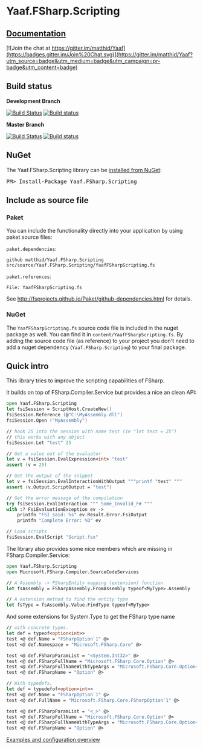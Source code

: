 # Yaaf.FSharp.Scripting

## [Documentation](https://matthid.github.io/Yaaf.FSharp.Scripting/)

[![Join the chat at https://gitter.im/matthid/Yaaf](https://badges.gitter.im/Join%20Chat.svg)](https://gitter.im/matthid/Yaaf?utm_source=badge&utm_medium=badge&utm_campaign=pr-badge&utm_content=badge)

## Build status

**Development Branch**

[![Build Status](https://travis-ci.org/matthid/Yaaf.FSharp.Scripting.svg?branch=develop)](https://travis-ci.org/matthid/Yaaf.FSharp.Scripting)
[![Build status](https://ci.appveyor.com/api/projects/status/od970xa4gvkh4tea/branch/develop?svg=true)](https://ci.appveyor.com/project/matthid/yaaf-fsharp/branch/develop)

**Master Branch**

[![Build Status](https://travis-ci.org/matthid/Yaaf.FSharp.Scripting.svg?branch=master)](https://travis-ci.org/matthid/Yaaf.FSharp.Scripting)
[![Build status](https://ci.appveyor.com/api/projects/status/od970xa4gvkh4tea/branch/master?svg=true)](https://ci.appveyor.com/project/matthid/yaaf-fsharp/branch/master)

## NuGet

<div class="row">
  <div class="span1"></div>
  <div class="span6">
    <div class="well well-small" id="nuget">
      The Yaaf.FSharp.Scripting library can be <a href="https://nuget.org/packages/Yaaf.FSharp.Scripting">installed from NuGet</a>:
      <pre>PM> Install-Package Yaaf.FSharp.Scripting</pre>
    </div>
  </div>
  <div class="span1"></div>
</div>

## Include as source file 

### Paket

You can include the functionality directly into your application by using paket source files:

`paket.dependencies`:

```
github matthid/Yaaf.FSharp.Scripting src/source/Yaaf.FSharp.Scripting/YaafFSharpScripting.fs
```

`paket.references`:

```
File: YaafFSharpScripting.fs 
```

See http://fsprojects.github.io/Paket/github-dependencies.html for details.


### NuGet 

The `YaafFSharpScripting.fs` source code file is included in the nuget package as well.
You can find it in `content/YaafFSharpScripting.fs`.
By adding the source code file (as reference) to your project you don't need
to add a nuget dependency (`Yaaf.FSharp.Scripting`) to your final package. 

## Quick intro

This library tries to improve the scripting capabilities of FSharp.

It builds on top of FSharp.Compiler.Service but provides a nice an clean API:

```fsharp
open Yaaf.FSharp.Scripting
let fsiSession = ScriptHost.CreateNew()
fsiSession.Reference (@"C:\MyAssembly.dll")
fsiSession.Open ("MyAssembly")

// hook 25 into the session with name test (ie "let test = 25")
// this works with any object
fsiSession.Let "test" 25

// Get a value out of the evaluator
let v = fsiSession.EvalExpression<int> "test"
assert (v = 25)

// Get the output of the snippet
let v = fsiSession.EvalInteractionWithOutput """printf "test" """
assert (v.Output.ScriptOutput = "test")

// Get the error message of the compilation
try fsiSession.EvalInteraction """ Some_Invalid_F# """
with :? FsiEvaluationException ev ->
    printfn "FSI said: %s" ev.Result.Error.FsiOutput
    printfn "Complete Error: %O" ev

// Load scripts
fsiSession.EvalScript "Script.fsx"

```

The library also provides some nice members which are missing in FSharp.Compiler.Service:

```fsharp
open Yaaf.FSharp.Scripting
open Microsoft.FSharp.Compiler.SourceCodeServices

// A Assembly -> FSharpEntity mapping (extension) function
let fsAssembly = FSharpAssembly.FromAssembly typeof<MyType>.Assembly

// A extension method to find the entity type
let fsType = fsAssembly.Value.FindType typeof<MyType>
```

And some extensions for System.Type to get the FSharp type name

```fsharp
// with concrete types.
let def = typeof<option<int>>
test <@ def.Name = "FSharpOption`1" @>
test <@ def.Namespace = "Microsoft.FSharp.Core" @>

test <@ def.FSharpParamList = "<System.Int32>" @>
test <@ def.FSharpFullName = "Microsoft.FSharp.Core.Option" @>
test <@ def.FSharpFullNameWithTypeArgs = "Microsoft.FSharp.Core.Option<System.Int32>" @>
test <@ def.FSharpName = "Option" @>

// With typedefs.
let def = typedefof<option<int>>
test <@ def.Name = "FSharpOption`1" @>
test <@ def.FullName = "Microsoft.FSharp.Core.FSharpOption`1" @>

test <@ def.FSharpParamList = "<_>" @>
test <@ def.FSharpFullName = "Microsoft.FSharp.Core.Option" @>
test <@ def.FSharpFullNameWithTypeArgs = "Microsoft.FSharp.Core.Option<_>" @>
test <@ def.FSharpName = "Option" @>

```

[Examples and configuration overview](https://matthid.github.io/Yaaf.FSharp.Scripting/IntroExamples.html) 

 
